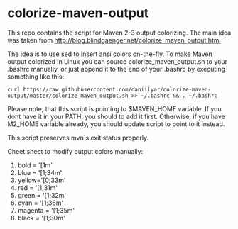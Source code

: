 colorize-maven-output
=====================

This repo contains the script for Maven 2-3 output colorizing. The main idea was taken from http://blog.blindgaenger.net/colorize_maven_output.html

The idea is to use sed to insert ansi colors on-the-fly. 
To make Maven output colorized in Linux you can source colorize_maven_output.sh to your .bashrc manually, or just append it to the end of your .bashrc by executing something like this:

   `curl https://raw.githubusercontent.com/daniilyar/colorize-maven-output/master/colorize_maven_output.sh >> ~/.bashrc && . ~/.bashrc`

Please note, that this script is pointing to $MAVEN_HOME variable. If you dont have it in your PATH, you should to add it first. 
Otherwise, if you have M2_HOME variable already, you should update script to point to it instead.

This script preserves mvn`s exit status properly.

Cheet sheet to modify output colors manually:

1. bold = '[1m'
2. blue = '[1;34m'
3. yellow='[0;33m'
4. red = '[1;31m'
5. green = '[1;32m'
6. cyan = '[1;36m'
7. magenta = '[1;35m'
8. black = '[1;30m'
